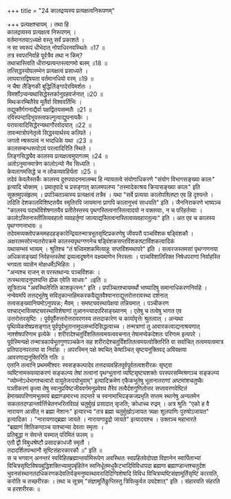 +++
title = "24 कालद्रव्यस्य प्रत्यक्षत्वनिरूपणम्"

+++
प्रत्यक्षश्चायम् । तथा हि  
कालद्रव्यस्य प्रत्यक्षत्व निरूपणम् ।  
वर्तमानतयाऽध्यक्षे वस्तु सर्वं प्रकाशते ।  
न सा स्वरूपं धीभेदात् नोपाधिरनवस्थितेः ॥17 ॥  
तत्र स्वपरनिर्वाहे पूर्वत्रैव तथा न किम्?  
तथाचास्त्विति धीरान्प्रत्यन्तस्त्वागमो बलम् ॥18 ॥  
तत्सिद्धस्योपलम्भेन प्रत्यक्षत्वं प्रसाध्यते ।  
लाघवात्तद्विषयता वर्तमानधियो वरम् ॥19 ॥  
न चैषा लैङ्गिकी बुद्धिर्लिङ्गादेरविमर्शतः ।  
विमर्शोऽप्यन्यथासिद्धेस्तर्कानुग्रहवर्जनात् ॥20 ॥  
मिथःकरम्बितैरेव मूर्तैर्वा विश्ववर्तिभिः ।  
तद्युक्तैर्गगनाद्यैर्वा पक्षद्वितयसम्मतैः ॥21 ॥  
रविस्पन्दादिभूयस्त्वफल्गुत्वाद्युपनायकैः ।  
परावत्वादिसिद्धेरन्यथागौरवोदयात् ॥22 ॥  
तावन्मात्रोपनेतृत्वे सिद्धस्यार्थस्य कल्पिते ।  
जगतो म्श्ररूपत्वं न भव्दधिके यथा ॥23 ॥  
कालसम्बन्धरूपोऽयं परत्वादिरिति स्थिते ।  
लिङ्गसिद्ध्यैव कालस्य प्रत्यक्षत्वमुपागतम् ॥24 ॥  
अतोऽनुमानमात्रेण कालोऽन्यो नैव सिध्यति ।  
केवलागमसिद्धे च न लोकव्यवहिर्यता ॥25 ॥  
तदेवं केवलैस्तर्कैः कालस्य दुरुपपादनमालम्ब्य हि न्यायतत्वे संयोगाधिकरणे "संयोग विभागसङ्ख्या कालः" इत्यादि चोक्तम् । प्रमातृपादे च प्रसङ्गात् कालमपलप्य "तस्मादेकाश्रय क्रियासङ्ख्या कालः" इति सूक्तमुपसंहृतम् । प्रपञ्चितञ्चास्य प्रत्यक्षत्वं तत्रैव । यथा "सर्वे प्रत्ययाः कालोपश्लिष्टा एव हि दृश्यन्ते । तदिति देशकालविशिष्टतयैव स्मृतिरपि जायमाना प्रागपि कालानुभवं साधयति" इति । जैननिराकरणे भाष्यञ्च "कालस्य पदार्थविशेषणतयैव प्रतीतेस्तस्य पृथगस्तित्वनास्तित्वादयो न वक्तव्याः, न च परिहर्तव्याः । कालोऽस्तिनास्तीतिव्यवहातो व्यवहर्तृणां जात्याद्यस्तित्वनास्तित्वव्यवहारतुल्यः" इति । अत एव च कालस्य पृथग्गणनाभावः ॥  
तदेवमव्यक्तोपक्रममहदहङ्कारेन्द्रियतन्मात्रभूतसृष्टिप्रकरणेषु जीवपरौ पञ्चविंशक षड्विंशकौ । अक्षरतमसोरन्यतरोपक्रमे कालस्यपृथग्गणनेच षड्विंशकसप्तविंशकाष्टाविंशकत्वादिकं  
यथासम्भवं भाव्यम् । श्रुतिश्च "तं षध्विमशकमित्याहुः सप्तविंशमथापरे" इति । सत्वरजस्तमसां पृथग्गणनया अधिकसङ्ख्यां निर्वहन्तस्तेषां द्रव्यत्वदूषणेन वक्ष्यमाणेन निरस्ताः । पञ्चविंशातिरिक्त निषेधपराणां निर्वाहस्ति भगवता व्यासेन मोक्षधर्मेऽभिहितः ।  
"अन्यश्च राजन् स परस्तथान्यः पञ्चविंशकः ।  
तत्स्थत्वादनुपश्यन्ति ह्येक एवेति साधवः" ॥इति ॥  
सूत्रितञ्च "अवस्थितेरिति काशकृत्स्नः" इति । प्रपञ्चितश्चायमर्थो भाष्यादिषु समानाधिकरणनिर्वाहे । नन्वेवमपि तत्तद्भूतेषु सवितृकान्तहिमकरकवैद्युतवैश्वानराद्युत्तरोत्तरावस्था दर्शनात् तत्वसङ्ख्यानियमोऽनुपपन्नः; मैवम् । समष्ट्यवस्थापेक्षया तन्नियमात् । पञ्चीकरण पश्चाद्भाविव्यष्ट्यवस्थाविशेषाणां तुआनन्त्यादपरिसङ्ख्यानम् । एतेषु च तत्वेषु भागत एव  
उत्तरोत्तरसृष्टिः । पूर्वपूर्वैरुत्तरोत्तरावरणस्य तत्तदाकारेण च कार्यावृत्तेः श्रुतत्वात् । अन्यथा पृथिव्येकशेषप्रसङ्गात् पूर्वपूर्वभूतानामुपलम्भादिसिद्धत्वाच्च । तन्मत्राणां तु आवारकत्वाद्यनाश्रयणात्  
नाश्शेषपरिणाम इत्येके । शरीरादेश्चतुर्विंशतितत्वमयत्ववचनात् तेषामप्येकदेशतः परिणाम इत्यपरे । पूर्वस्मिन्पक्षे तन्मात्रकार्यभूतगुणपञ्चकेन सह शरीरादेश्चतुर्विंशतितत्वमयत्वोक्तिरिति वा सर्वाचित् तत्वमयत्वमात्र प्रतिपादनपरतया वा निर्वाहः । अपरस्मिन् पक्षे क्वचित् केषाञ्चित् सृष्ट्यनुक्तिवद् अविवक्षया आवरणाद्यनुक्तिरिति गतिः ॥  
एतानि तत्वानि प्रथममीश्वरः स्वसङ्कल्पादेव तत्तदव्यवहितपूर्वपूर्वतत्वशरीरकः सृष्ट्वा  
व्यष्टिनामरूपव्याकरणं सङ्कल्प्य तेषां तत्वानां पृथग्भूतानां व्यष्टिसृष्ट्यशक्तेः परस्परसम्मिश्रणञ्च सङ्कल्प्य "व्योम्नोऽर्धभागश्चत्वारो वायुतेजःपयोभुवाम्" इत्यादिक्रमेण एकैकभूतेषु भूतानातराणां अष्टमांशचतुष्कैः पञ्तीकरणं कृत्वा तेषु स्वानुप्रविष्टजीववर्गमनुप्रवेश्य तैरेव तत्वैर्दशगुणितोत्तर सप्तावरणवेष्टितं हेमाख्यपरिणामभूतमयं ब्रह्माण्डमारभ्य तदन्तरे च स्वनामाभिपङ्कजप्रभृति सप्तम स्थानेषु अन्यतमेन सकलतदण्डान्तर्वर्त्तिचेतनभरितविग्रहं चतुर्मुखं प्रसादात् सृजति; क्रोधाच्च रुद्रम् । अत्र श्रुतिः "एको ह वै नारायण आसीत् न ब्रह्मा नेशानः" इत्यारभ्य "तत्र ब्रह्मा चतुर्मुखोऽजायत त्र्यक्षः शूलपाणिः पुरुषोऽजायत" इत्यादिका । "नारायणाद्ब्रह्मा जायते । नारायणाद्रुद्रो जायते" इत्यादयश्च । उक्तञ्च महाभारते  
"ब्रह्माणं शितिकण्ठञ्च याश्चान्या देवताः स्मृताः ।  
प्रतिबुद्धा न सेवन्ते यस्मात् परिमितं फलम् ॥  
एतौ द्वौ विबुधश्रेष्टौ प्रसादक्राधजौ स्मृतौ ।  
तदादर्शितपन्थानौ सृष्टिसंहारकारकौ ॥" इति ॥  
स च भगवान् अनन्तरं स्वविहितब्रह्मान्तर्यामिरूपेण अवस्थितः स्वप्रहितवेदोपज्ञ विज्ञानेन स्वार्पिताभ्यां विचित्रसृष्टिविषयबुद्धिशक्तिभ्यामुपबृंहितेन स्वनिर्धूतमधुकैटभादिविविधापदा ब्रह्मणा ब्रह्माण्डान्तश्चतुर्दश भुवनसंस्थानतदधिकरणकदेवतिर्यङ्मनुष्यस्थावरादिदिग्विशेषादि विविध विचित्रव्यष्टिसंज्ञामूर्तिसृष्टिं कारयति, करोति च तच्छरीरकः । तथा च सूत्रम् "संज्ञामूर्तिकॢप्तिस्तु त्रिवित्कुर्वत उपदेशात्" इति । संहारयति संहरति च हरशरीरकः ॥